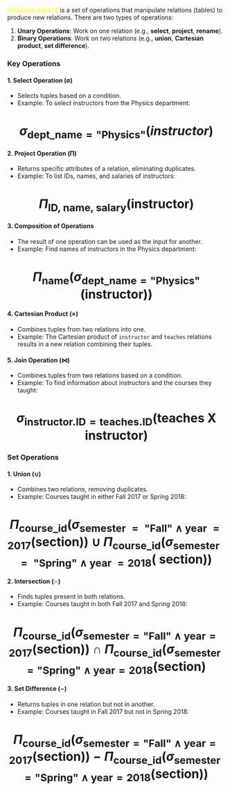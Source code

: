 <span style="color:rgb(255, 255, 0)">Relational algebra</span> is a set of operations that manipulate relations (tables) to produce new relations. There are two types of operations:

1. **Unary Operations**: Work on one relation (e.g., **select**, **project**, **rename**).
2. **Binary Operations**: Work on two relations (e.g., **union**, **Cartesian product**, **set difference**).


### Key Operations

#### 1. Select Operation (σ)

- Selects tuples based on a condition.
- Example: To select instructors from the Physics department:
#     $$\sigma_{\text{dept\_name}=\text{"Physics"}}(instructor)$$
#### 2. Project Operation (Π)

- Returns specific attributes of a relation, eliminating duplicates.
- Example: To list IDs, names, and salaries of instructors:
#               $$\Pi_{\text{ID, name, salary}}(\text{instructor})$$

#### 3. Composition of Operations

- The result of one operation can be used as the input for another.
- Example: Find names of instructors in the Physics department:
#                   $$\Pi_{\text{name}}(\sigma_{\text{dept\_name} = \text{"Physics"}}(\text{instructor}))$$

#### 4. Cartesian Product (×)

- Combines tuples from two relations into one.
- Example: The Cartesian product of `instructor` and `teaches` relations results in a new relation combining their tuples.



#### 5. Join Operation (⋈)

- Combines tuples from two relations based on a condition.
- Example: To find information about instructors and the courses they taught: 
#            $$\sigma_{\text{instructor.ID} = \text{teaches.ID}}(\text{teaches X }\text{instructor})$$
### Set Operations

#### 1. Union (∪)

- Combines two relations, removing duplicates.
- Example: Courses taught in either Fall 2017 or Spring 2018: 
#   $$\Pi_{\text{course\_id}}(\sigma_{{\text{semester  }  =  \text{  "Fall"} \land \text{year  } = 2017}}(\text{section})) \cup \Pi_{\text{course\_id}}(\sigma_{\text{semester   } = \text{  "Spring"} \land \text{year  } = 2018}(\text{   section}))$$
#### 2. Intersection (∩)

- Finds tuples present in both relations.
- Example: Courses taught in both Fall 2017 and Spring 2018: 
#   $$ \Pi_{\text{course\_id}}(\sigma_{\text{semester} = \text{"Fall"} \land \text{year} = 2017}(\text{section})) \cap \Pi_{\text{course\_id}}(\sigma_{\text{semester} = \text{"Spring"} \land \text{year} = 2018}(\text{section})$$

#### 3. Set Difference (−)

- Returns tuples in one relation but not in another.
- Example: Courses taught in Fall 2017 but not in Spring 2018:

#   $$\Pi_{\text{course\_id}} \left( \sigma_{\text{semester} = \text{"Fall"} \land \text{year} = 2017} (\text{section}) \right) - \Pi_{\text{course\_id}} \left( \sigma_{\text{semester} = \text{"Spring"} \land \text{year} = 2018} (\text{section}) \right)$$


